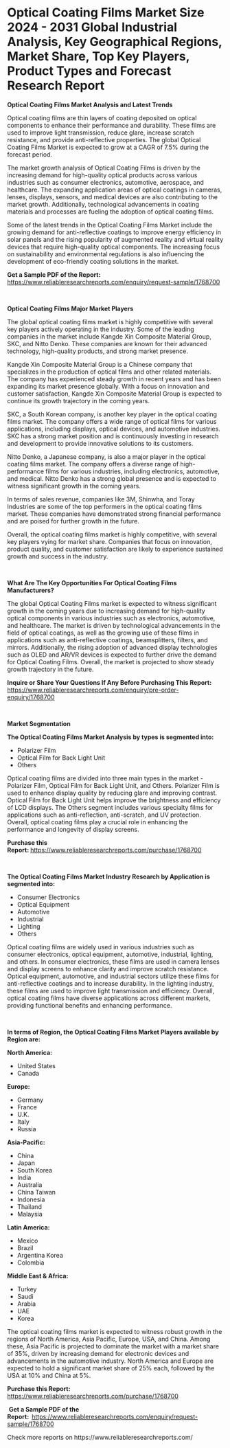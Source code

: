 <p><h1>Optical Coating Films Market Size 2024 - 2031 Global Industrial Analysis, Key Geographical Regions, Market Share, Top Key Players, Product Types and Forecast Research Report</h1></p><p><strong>Optical Coating Films Market Analysis and Latest Trends</strong></p>
<p><p>Optical coating films are thin layers of coating deposited on optical components to enhance their performance and durability. These films are used to improve light transmission, reduce glare, increase scratch resistance, and provide anti-reflective properties. The global Optical Coating Films Market is expected to grow at a CAGR of 7.5% during the forecast period.</p><p>The market growth analysis of Optical Coating Films is driven by the increasing demand for high-quality optical products across various industries such as consumer electronics, automotive, aerospace, and healthcare. The expanding application areas of optical coatings in cameras, lenses, displays, sensors, and medical devices are also contributing to the market growth. Additionally, technological advancements in coating materials and processes are fueling the adoption of optical coating films.</p><p>Some of the latest trends in the Optical Coating Films Market include the growing demand for anti-reflective coatings to improve energy efficiency in solar panels and the rising popularity of augmented reality and virtual reality devices that require high-quality optical components. The increasing focus on sustainability and environmental regulations is also influencing the development of eco-friendly coating solutions in the market.</p></p>
<p><strong>Get a Sample PDF of the Report:&nbsp;</strong> <a href="https://www.reliableresearchreports.com/enquiry/request-sample/1768700">https://www.reliableresearchreports.com/enquiry/request-sample/1768700</a></p>
<p>&nbsp;</p>
<p><strong>Optical Coating Films Major Market Players</strong></p>
<p><p>The global optical coating films market is highly competitive with several key players actively operating in the industry. Some of the leading companies in the market include Kangde Xin Composite Material Group, SKC, and Nitto Denko. These companies are known for their advanced technology, high-quality products, and strong market presence.</p><p>Kangde Xin Composite Material Group is a Chinese company that specializes in the production of optical films and other related materials. The company has experienced steady growth in recent years and has been expanding its market presence globally. With a focus on innovation and customer satisfaction, Kangde Xin Composite Material Group is expected to continue its growth trajectory in the coming years.</p><p>SKC, a South Korean company, is another key player in the optical coating films market. The company offers a wide range of optical films for various applications, including displays, optical devices, and automotive industries. SKC has a strong market position and is continuously investing in research and development to provide innovative solutions to its customers.</p><p>Nitto Denko, a Japanese company, is also a major player in the optical coating films market. The company offers a diverse range of high-performance films for various industries, including electronics, automotive, and medical. Nitto Denko has a strong global presence and is expected to witness significant growth in the coming years.</p><p>In terms of sales revenue, companies like 3M, Shinwha, and Toray Industries are some of the top performers in the optical coating films market. These companies have demonstrated strong financial performance and are poised for further growth in the future.</p><p>Overall, the optical coating films market is highly competitive, with several key players vying for market share. Companies that focus on innovation, product quality, and customer satisfaction are likely to experience sustained growth and success in the industry.</p></p>
<p>&nbsp;</p>
<p><strong>What Are The Key Opportunities For Optical Coating Films Manufacturers?</strong></p>
<p><p>The global Optical Coating Films market is expected to witness significant growth in the coming years due to increasing demand for high-quality optical components in various industries such as electronics, automotive, and healthcare. The market is driven by technological advancements in the field of optical coatings, as well as the growing use of these films in applications such as anti-reflective coatings, beamsplitters, filters, and mirrors. Additionally, the rising adoption of advanced display technologies such as OLED and AR/VR devices is expected to further drive the demand for Optical Coating Films. Overall, the market is projected to show steady growth trajectory in the future.</p></p>
<p><strong>Inquire or Share Your Questions If Any Before Purchasing This Report:</strong> <a href="https://www.reliableresearchreports.com/enquiry/pre-order-enquiry/1768700">https://www.reliableresearchreports.com/enquiry/pre-order-enquiry/1768700</a></p>
<p>&nbsp;</p>
<p><strong>Market Segmentation</strong></p>
<p><strong>The Optical Coating Films Market Analysis by types is segmented into:</strong></p>
<p><ul><li>Polarizer Film</li><li>Optical Film for Back Light Unit</li><li>Others</li></ul></p>
<p><p>Optical coating films are divided into three main types in the market - Polarizer Film, Optical Film for Back Light Unit, and Others. Polarizer Film is used to enhance display quality by reducing glare and improving contrast. Optical Film for Back Light Unit helps improve the brightness and efficiency of LCD displays. The Others segment includes various specialty films for applications such as anti-reflection, anti-scratch, and UV protection. Overall, optical coating films play a crucial role in enhancing the performance and longevity of display screens.</p></p>
<p><strong>Purchase this Report:&nbsp;</strong><a href="https://www.reliableresearchreports.com/purchase/1768700">https://www.reliableresearchreports.com/purchase/1768700</a></p>
<p>&nbsp;</p>
<p><strong>The Optical Coating Films Market Industry Research by Application is segmented into:</strong></p>
<p><ul><li>Consumer Electronics</li><li>Optical Equipment</li><li>Automotive</li><li>Industrial</li><li>Lighting</li><li>Others</li></ul></p>
<p><p>Optical coating films are widely used in various industries such as consumer electronics, optical equipment, automotive, industrial, lighting, and others. In consumer electronics, these films are used in camera lenses and display screens to enhance clarity and improve scratch resistance. Optical equipment, automotive, and industrial sectors utilize these films for anti-reflective coatings and to increase durability. In the lighting industry, these films are used to improve light transmission and efficiency. Overall, optical coating films have diverse applications across different markets, providing functional benefits and enhancing performance.</p></p>
<p>&nbsp;</p>
<p><strong>In terms of Region, the Optical Coating Films Market Players available by Region are:</strong></p>
<p>
    <p> <strong> North America: </strong>
        <ul>
            <li>United States</li>
            <li>Canada</li>
        </ul>
        </p> 
    <p> <strong> Europe: </strong>
        <ul>
            <li>Germany</li>
            <li>France</li>
            <li>U.K.</li>
            <li>Italy</li>
            <li>Russia</li>
        </ul>
        </p> 
    <p> <strong> Asia-Pacific: </strong>
        <ul>
            <li>China</li>
            <li>Japan</li>
            <li>South Korea</li>
            <li>India</li>
            <li>Australia</li>
            <li>China Taiwan</li>
            <li>Indonesia</li>
            <li>Thailand</li>
            <li>Malaysia</li>
        </ul>
        </p> 
    <p> <strong> Latin America: </strong>
        <ul>
            <li>Mexico</li>
            <li>Brazil</li>
            <li>Argentina Korea</li>
            <li>Colombia</li>
        </ul>
        </p> 
    <p> <strong> Middle East & Africa: </strong>
        <ul>
            <li>Turkey</li>
            <li>Saudi</li>
            <li>Arabia</li>
            <li>UAE</li>
            <li>Korea</li>
        </ul>
    </p>
    </p>
<p><p>The optical coating films market is expected to witness robust growth in the regions of North America, Asia Pacific, Europe, USA, and China. Among these, Asia Pacific is projected to dominate the market with a market share of 35%, driven by increasing demand for electronic devices and advancements in the automotive industry. North America and Europe are expected to hold a significant market share of 25% each, followed by the USA at 10% and China at 5%.</p></p>
<p><strong>Purchase this Report: </strong><a href="https://www.reliableresearchreports.com/purchase/1768700">https://www.reliableresearchreports.com/purchase/1768700</a></p>
<p>&nbsp;<strong>Get a Sample PDF of the Report:&nbsp;&nbsp;</strong><a href="https://www.reliableresearchreports.com/enquiry/request-sample/1768700">https://www.reliableresearchreports.com/enquiry/request-sample/1768700</a></p>
<p><strong></strong></p>
<p>Check more reports on https://www.reliableresearchreports.com/</p>